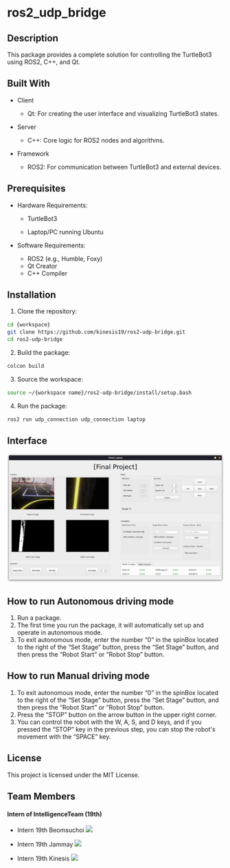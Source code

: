 # ros2_udp_bridge
## Description
This package provides a complete solution for controlling the TurtleBot3 using ROS2, C++, and Qt.


## Built With
- Client

    - Qt: For creating the user interface and visualizing TurtleBot3 states.

- Server
    - C++: Core logic for ROS2 nodes and algorithms.

- Framework
    - ROS2: For communication between TurtleBot3 and external devices.

## Prerequisites
- Hardware Requirements:

    - TurtleBot3

    - Laptop/PC running Ubuntu

- Software Requirements:

    - ROS2 (e.g., Humble, Foxy)
    - Qt Creator
    - C++ Compiler

## Installation
1. Clone the repository:
```bash
cd {workspace}
git clone https://github.com/kinesis19/ros2-udp-bridge.git
cd ros2-udp-bridge
```
2. Build the package:
```bash
colcon build
```

3. Source the workspace:
```bash
source ~/{workspace name}/ros2-udp-bridge/install/setup.bash
```

4. Run the package:
```bash
ros2 run udp_connection udp_connection laptop
```

## Interface
![Interface](resources/interface.png)

## How to run Autonomous driving mode
1. Run a package.
2. The first time you run the package, it will automatically set up and operate in autonomous mode.
3. To exit autonomous mode, enter the number “0” in the spinBox located to the right of the “Set Stage” button, press the “Set Stage” button, and then press the “Robot Start” or “Robot Stop” button.

## How to run Manual driving mode
1. To exit autonomous mode, enter the number “0” in the spinBox located to the right of the “Set Stage” button, press the “Set Stage” button, and then press the “Robot Start” or “Robot Stop” button.
2. Press the “STOP” button on the arrow button in the upper right corner.
3. You can control the robot with the W, A, S, and D keys, and if you pressed the “STOP” key in the previous step, you can stop the robot's movement with the “SPACE” key.


## License
This project is licensed under the MIT License.

## Team Members
#### Intern of IntelligenceTeam (19th)

- Intern 19th Beomsuchoi <a href="https://github.com/beomsuchoi"><img src="https://img.shields.io/badge/GitHub-gray?style=flat&logo=github&logoColor=white"/></a>

- Intern 19th Jammay <a href="https://github.com/jammay123"><img src="https://img.shields.io/badge/GitHub-gray?style=flat&logo=github&logoColor=white"/></a>

- Intern 19th Kinesis <a href="https://github.com/kinesis19"><img src="https://img.shields.io/badge/GitHub-gray?style=flat&logo=github&logoColor=white"/></a>
